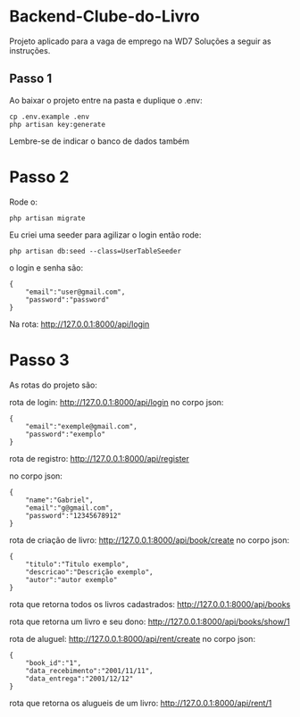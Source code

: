# Backend-Clube-do-Livro
 
Projeto aplicado para a vaga de emprego na WD7 Soluções a seguir as instruções.

## Passo 1

Ao baixar o projeto entre na pasta e duplique o .env:
````
cp .env.example .env
php artisan key:generate
````
Lembre-se de indicar o banco de dados também

# Passo 2
Rode o:

````
php artisan migrate
````

Eu criei uma seeder para agilizar o login então rode:
````
php artisan db:seed --class=UserTableSeeder
````
o login e senha são:
````
{
	"email":"user@gmail.com",
	"password":"password"
}
````
Na rota: http://127.0.0.1:8000/api/login 

# Passo 3 
As rotas do projeto são:

rota de login: http://127.0.0.1:8000/api/login 
no corpo json:

````
{
	"email":"exemple@gmail.com",
	"password":"exemplo"
}
````

rota de registro: http://127.0.0.1:8000/api/register 

no corpo json:

````
{
	"name":"Gabriel",
	"email":"g@gmail.com",
	"password":"12345678912"
}
````

rota de criação de livro: http://127.0.0.1:8000/api/book/create
no corpo json:

````
{
	"titulo":"Titulo exemplo",
	"descricao":"Descrição exemplo",
	"autor":"autor exemplo"
}
````

rota que retorna todos os livros cadastrados: http://127.0.0.1:8000/api/books 

rota que retorna um livro e seu dono: http://127.0.0.1:8000/api/books/show/1

rota de aluguel: http://127.0.0.1:8000/api/rent/create
no corpo json: 
````
{
	"book_id":"1",
	"data_recebimento":"2001/11/11",
	"data_entrega":"2001/12/12"
}
````
rota que retorna os alugueis de um livro: http://127.0.0.1:8000/api/rent/1